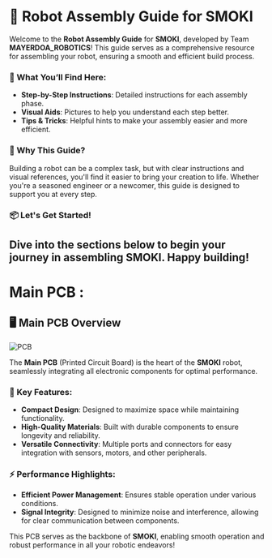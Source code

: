 
# 🤖 Robot Assembly Guide for SMOKI

Welcome to the **Robot Assembly Guide** for **SMOKI**, developed by Team **MAYERDOA_ROBOTICS**! This guide serves as a comprehensive resource for assembling your robot, ensuring a smooth and efficient build process.

### 🌟 What You’ll Find Here:
- **Step-by-Step Instructions**: Detailed instructions for each assembly phase.
- **Visual Aids**: Pictures to help you understand each step better.
- **Tips & Tricks**: Helpful hints to make your assembly easier and more efficient.

### 🚀 Why This Guide?
Building a robot can be a complex task, but with clear instructions and visual references, you'll find it easier to bring your creation to life. Whether you're a seasoned engineer or a newcomer, this guide is designed to support you at every step.

### 📦 Let's Get Started!
Dive into the sections below to begin your journey in assembling **SMOKI**. Happy building!
---

 # Main PCB :
 <u> </u>
 
 
## 🖥️ Main PCB Overview

![PCB](https://github.com/user-attachments/assets/77136ed7-afbb-4478-9d1e-ea04fce11178)

The **Main PCB** (Printed Circuit Board) is the heart of the **SMOKI** robot, seamlessly integrating all electronic components for optimal performance. 

### 🌟 Key Features:
- **Compact Design**: Designed to maximize space while maintaining functionality.
- **High-Quality Materials**: Built with durable components to ensure longevity and reliability.
- **Versatile Connectivity**: Multiple ports and connectors for easy integration with sensors, motors, and other peripherals.

### ⚡ Performance Highlights:
- **Efficient Power Management**: Ensures stable operation under various conditions.
- **Signal Integrity**: Designed to minimize noise and interference, allowing for clear communication between components.

This PCB serves as the backbone of **SMOKI**, enabling smooth operation and robust performance in all your robotic endeavors!

